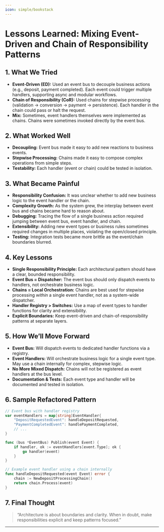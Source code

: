 ```yaml
---
icon: simple/bookstack
---
```

# Lessons Learned: Mixing Event-Driven and Chain of Responsibility Patterns

## 1. What We Tried

- **Event-Driven (ED):** Used an event bus to decouple business actions (e.g., deposit, payment completed). Each event could trigger multiple handlers, supporting async and modular workflows.
- **Chain of Responsibility (CoR):** Used chains for stepwise processing (validation → conversion → payment → persistence). Each handler in the chain could pass or halt the request.
- **Mix:** Sometimes, event handlers themselves were implemented as chains. Chains were sometimes invoked directly by the event bus.

## 2. What Worked Well

- **Decoupling:** Event bus made it easy to add new reactions to business events.
- **Stepwise Processing:** Chains made it easy to compose complex operations from simple steps.
- **Testability:** Each handler (event or chain) could be tested in isolation.

## 3. What Became Painful

- **Responsibility Confusion:** It was unclear whether to add new business logic to the event handler or the chain.
- **Complexity Growth:** As the system grew, the interplay between event bus and chains became hard to reason about.
- **Debugging:** Tracing the flow of a single business action required jumping between event bus, event handler, and chain.
- **Extensibility:** Adding new event types or business rules sometimes required changes in multiple places, violating the open/closed principle.
- **Testing:** Integration tests became more brittle as the event/chain boundaries blurred.

## 4. Key Lessons

- **Single Responsibility Principle:** Each architectural pattern should have a clear, bounded responsibility.
- **Event Bus = Dispatcher:** The event bus should only dispatch events to handlers, not orchestrate business logic.
- **Chains = Local Orchestration:** Chains are best used for stepwise processing *within* a single event handler, not as a system-wide dispatcher.
- **Handler Registry > Switches:** Use a map of event types to handler functions for clarity and extensibility.
- **Explicit Boundaries:** Keep event-driven and chain-of-responsibility patterns at separate layers.

## 5. How We’ll Move Forward

- **Event Bus:** Will dispatch events to dedicated handler functions via a registry.
- **Event Handlers:** Will orchestrate business logic for a single event type. May use a chain internally for complex, stepwise logic.
- **No More Mixed Dispatch:** Chains will not be registered as event handlers at the bus level.
- **Documentation & Tests:** Each event type and handler will be documented and tested in isolation.

## 6. Sample Refactored Pattern

```go
// Event bus with handler registry
var eventHandlers = map[string]EventHandler{
    "DepositRequestedEvent": handleDepositRequested,
    "PaymentCompletedEvent": handlePaymentCompleted,
    // ...
}

func (bus *EventBus) Publish(event Event) {
    if handler, ok := eventHandlers[event.Type]; ok {
        go handler(event)
    }
}

// Example event handler using a chain internally
func handleDepositRequested(event Event) error {
    chain := NewDepositProcessingChain()
    return chain.Process(event)
}
```

## 7. Final Thought
>
> “Architecture is about boundaries and clarity. When in doubt, make responsibilities explicit and keep patterns focused.”

---
